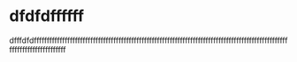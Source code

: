 # dfdfdffffff
dfffdfdfffffffffffffffffffffffffffffffffffffffffffffffffffffffffffffffffffffffffffffffffffffffffffffffffffffffffffffffffffffffff
